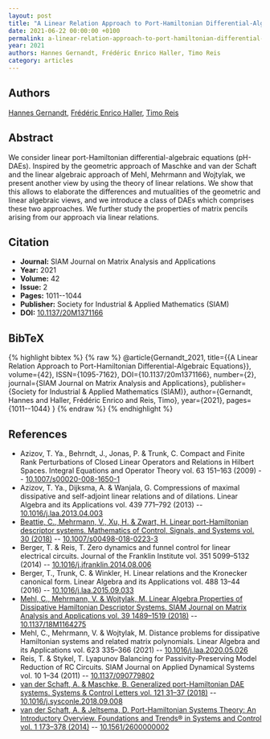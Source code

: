 ```yaml
---
layout: post
title: "A Linear Relation Approach to Port-Hamiltonian Differential-Algebraic Equations"
date: 2021-06-22 00:00:00 +0100
permalink: a-linear-relation-approach-to-port-hamiltonian-differential-algebraic-equations
year: 2021
authors: Hannes Gernandt, Frédéric Enrico Haller, Timo Reis
category: articles
---
```

 
## Authors
[Hannes Gernandt](authors/hannes_gernandt), [Frédéric Enrico Haller](authors/frederic_enrico_haller), [Timo Reis](authors/timo_reis)
 
## Abstract
We consider linear port-Hamiltonian differential-algebraic equations (pH-DAEs). Inspired by the geometric approach of Maschke and van der Schaft and the linear algebraic approach of Mehl, Mehrmann and Wojtylak, we present another view by using the theory of linear relations. We show that this allows to elaborate the differences and mutualities of the geometric and linear algebraic views, and we introduce a class of DAEs which comprises these two approaches. We further study the properties of matrix pencils arising from our approach via linear relations.
 
## Citation
- **Journal:** SIAM Journal on Matrix Analysis and Applications
- **Year:** 2021
- **Volume:** 42
- **Issue:** 2
- **Pages:** 1011--1044
- **Publisher:** Society for Industrial & Applied Mathematics (SIAM)
- **DOI:** [10.1137/20M1371166](https://doi.org/10.1137/20M1371166)
 
## BibTeX
{% highlight bibtex %}
{% raw %}
@article{Gernandt_2021,
  title={{A Linear Relation Approach to Port-Hamiltonian Differential-Algebraic Equations}},
  volume={42},
  ISSN={1095-7162},
  DOI={10.1137/20m1371166},
  number={2},
  journal={SIAM Journal on Matrix Analysis and Applications},
  publisher={Society for Industrial & Applied Mathematics (SIAM)},
  author={Gernandt, Hannes and Haller, Frédéric Enrico and Reis, Timo},
  year={2021},
  pages={1011--1044}
}
{% endraw %}
{% endhighlight %}
 
## References
- Azizov, T. Ya., Behrndt, J., Jonas, P. & Trunk, C. Compact and Finite Rank Perturbations of Closed Linear Operators and Relations in Hilbert Spaces. Integral Equations and Operator Theory vol. 63 151–163 (2009) -- [10.1007/s00020-008-1650-1](https://doi.org/10.1007/s00020-008-1650-1)
- Azizov, T. Ya., Dijksma, A. & Wanjala, G. Compressions of maximal dissipative and self-adjoint linear relations and of dilations. Linear Algebra and its Applications vol. 439 771–792 (2013) -- [10.1016/j.laa.2013.04.003](https://doi.org/10.1016/j.laa.2013.04.003)
- [Beattie, C., Mehrmann, V., Xu, H. & Zwart, H. Linear port-Hamiltonian descriptor systems. Mathematics of Control, Signals, and Systems vol. 30 (2018)](linear-port-hamiltonian-descriptor-systems) -- [10.1007/s00498-018-0223-3](https://doi.org/10.1007/s00498-018-0223-3)
- Berger, T. & Reis, T. Zero dynamics and funnel control for linear electrical circuits. Journal of the Franklin Institute vol. 351 5099–5132 (2014) -- [10.1016/j.jfranklin.2014.08.006](https://doi.org/10.1016/j.jfranklin.2014.08.006)
- Berger, T., Trunk, C. & Winkler, H. Linear relations and the Kronecker canonical form. Linear Algebra and its Applications vol. 488 13–44 (2016) -- [10.1016/j.laa.2015.09.033](https://doi.org/10.1016/j.laa.2015.09.033)
- [Mehl, C., Mehrmann, V. & Wojtylak, M. Linear Algebra Properties of Dissipative Hamiltonian Descriptor Systems. SIAM Journal on Matrix Analysis and Applications vol. 39 1489–1519 (2018)](linear-algebra-properties-of-dissipative-hamiltonian-descriptor-systems) -- [10.1137/18M1164275](https://doi.org/10.1137/18M1164275)
- Mehl, C., Mehrmann, V. & Wojtylak, M. Distance problems for dissipative Hamiltonian systems and related matrix polynomials. Linear Algebra and its Applications vol. 623 335–366 (2021) -- [10.1016/j.laa.2020.05.026](https://doi.org/10.1016/j.laa.2020.05.026)
- Reis, T. & Stykel, T. Lyapunov Balancing for Passivity-Preserving Model Reduction of RC Circuits. SIAM Journal on Applied Dynamical Systems vol. 10 1–34 (2011) -- [10.1137/090779802](https://doi.org/10.1137/090779802)
- [van der Schaft, A. & Maschke, B. Generalized port-Hamiltonian DAE systems. Systems &amp; Control Letters vol. 121 31–37 (2018)](generalized-port-hamiltonian-dae-systems) -- [10.1016/j.sysconle.2018.09.008](https://doi.org/10.1016/j.sysconle.2018.09.008)
- [van der Schaft, A. & Jeltsema, D. Port-Hamiltonian Systems Theory: An Introductory Overview. Foundations and Trends® in Systems and Control vol. 1 173–378 (2014)](port-hamiltonian-systems-theory-an-introductory-overview-journal) -- [10.1561/2600000002](https://doi.org/10.1561/2600000002)

